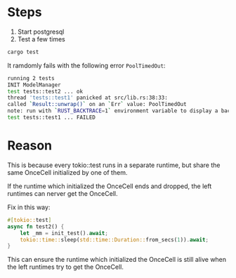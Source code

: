# Steps
1. Start postgresql
2. Test a few times
```sh
cargo test
```
It ramdomly fails with the following error `PoolTimedOut`:
```sh
running 2 tests
INIT ModelManager
test tests::test2 ... ok
thread 'tests::test1' panicked at src/lib.rs:38:33:
called `Result::unwrap()` on an `Err` value: PoolTimedOut
note: run with `RUST_BACKTRACE=1` environment variable to display a backtrace
test tests::test1 ... FAILED
```


# Reason
This is because every tokio::test runs in a separate runtime, but share the same OnceCell initialized by one of them.

If the runtime which initialized the OnceCell ends and dropped, the left runtimes can nerver get the OnceCell.

Fix in this way:
```rust
#[tokio::test]
async fn test2() {
    let _mm = init_test().await;
    tokio::time::sleep(std::time::Duration::from_secs(1)).await;
}
```
This can ensure the runtime which initialized the OnceCell is still alive when the left runtimes try to get the OnceCell.
